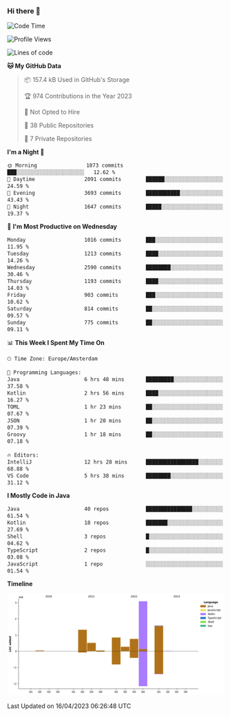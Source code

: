 ### Hi there 👋


<!--START_SECTION:waka-->
![Code Time](http://img.shields.io/badge/Code%20Time-3%2C162%20hrs%2037%20mins-blue)

![Profile Views](http://img.shields.io/badge/Profile%20Views-1-blue)

![Lines of code](https://img.shields.io/badge/From%20Hello%20World%20I%27ve%20Written-8.4%20million%20lines%20of%20code-blue)

**🐱 My GitHub Data** 

> 📦 157.4 kB Used in GitHub's Storage 
 > 
> 🏆 974 Contributions in the Year 2023
 > 
> 🚫 Not Opted to Hire
 > 
> 📜 38 Public Repositories 
 > 
> 🔑 7 Private Repositories 
 > 
**I'm a Night 🦉** 

```text
🌞 Morning                1073 commits        ███░░░░░░░░░░░░░░░░░░░░░░   12.62 % 
🌆 Daytime                2091 commits        ██████░░░░░░░░░░░░░░░░░░░   24.59 % 
🌃 Evening                3693 commits        ███████████░░░░░░░░░░░░░░   43.43 % 
🌙 Night                  1647 commits        █████░░░░░░░░░░░░░░░░░░░░   19.37 % 
```
📅 **I'm Most Productive on Wednesday** 

```text
Monday                   1016 commits        ███░░░░░░░░░░░░░░░░░░░░░░   11.95 % 
Tuesday                  1213 commits        ████░░░░░░░░░░░░░░░░░░░░░   14.26 % 
Wednesday                2590 commits        ████████░░░░░░░░░░░░░░░░░   30.46 % 
Thursday                 1193 commits        ████░░░░░░░░░░░░░░░░░░░░░   14.03 % 
Friday                   903 commits         ███░░░░░░░░░░░░░░░░░░░░░░   10.62 % 
Saturday                 814 commits         ██░░░░░░░░░░░░░░░░░░░░░░░   09.57 % 
Sunday                   775 commits         ██░░░░░░░░░░░░░░░░░░░░░░░   09.11 % 
```


📊 **This Week I Spent My Time On** 

```text
🕑︎ Time Zone: Europe/Amsterdam

💬 Programming Languages: 
Java                     6 hrs 48 mins       █████████░░░░░░░░░░░░░░░░   37.58 % 
Kotlin                   2 hrs 56 mins       ████░░░░░░░░░░░░░░░░░░░░░   16.27 % 
TOML                     1 hr 23 mins        ██░░░░░░░░░░░░░░░░░░░░░░░   07.67 % 
JSON                     1 hr 20 mins        ██░░░░░░░░░░░░░░░░░░░░░░░   07.39 % 
Groovy                   1 hr 18 mins        ██░░░░░░░░░░░░░░░░░░░░░░░   07.18 % 

🔥 Editors: 
IntelliJ                 12 hrs 28 mins      █████████████████░░░░░░░░   68.88 % 
VS Code                  5 hrs 38 mins       ████████░░░░░░░░░░░░░░░░░   31.12 % 
```

**I Mostly Code in Java** 

```text
Java                     40 repos            ███████████████░░░░░░░░░░   61.54 % 
Kotlin                   18 repos            ███████░░░░░░░░░░░░░░░░░░   27.69 % 
Shell                    3 repos             █░░░░░░░░░░░░░░░░░░░░░░░░   04.62 % 
TypeScript               2 repos             █░░░░░░░░░░░░░░░░░░░░░░░░   03.08 % 
JavaScript               1 repo              ░░░░░░░░░░░░░░░░░░░░░░░░░   01.54 % 
```



**Timeline**

![Lines of Code chart](https://raw.githubusercontent.com/powercasgamer/powercasgamer/master/assets/bar_graph.png)


 Last Updated on 16/04/2023 06:26:48 UTC
<!--END_SECTION:waka-->
